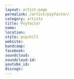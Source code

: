 ```yaml
---
layout: artist-page
permalink: /artist/psyfactor/
category: artists
title: Psyfactor
name: 
location: 
style: psychill
website: 
bandcamp: 
facebook: 
soundcloud: 
soundcloud-id: 
youtube_id: 
discogs: 
---
```

